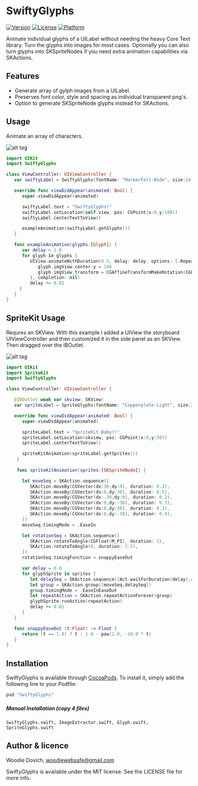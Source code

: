 # SwiftyGlyphs

[![Version](https://img.shields.io/cocoapods/v/SwiftyGlyphs.svg?style=flat)](http://cocoapods.org/pods/SwiftyGlyphs)
[![License](https://img.shields.io/cocoapods/l/SwiftyGlyphs.svg?style=flat)](http://cocoapods.org/pods/SwiftyGlyphs)
[![Platform](https://img.shields.io/cocoapods/p/SwiftyGlyphs.svg?style=flat)](http://cocoapods.org/pods/SwiftyGlyphs)

Animate individual glyphs of a UILabel without needing the heavy Core Text library. Turn the glyphs into images for most cases. Optionally you can also turn glyphs into SKSpriteNodes if you need extra animation capabilities via SKActions. 

## Features
- Generate array of gylph images from a UILabel.
- Preserves font color, style and spacing as individual transparent png's.
- Option to generate SKSpriteNode glyphs instead for SKActions.

## Usage

Animate an array of characters.

![alt tag](https://github.com/snowpunch/SwiftyGlyphs/blob/master/swiftyglyphs.png?raw=true)
```swift
import UIKit
import SwiftyGlyphs

class ViewController: UIViewController {
   var swiftyLabel = SwiftyGlyphs(fontName: "MarkerFelt-Wide", size:24)

   override func viewDidAppear(animated: Bool) {
      super.viewDidAppear(animated)

      swiftyLabel.text = "SwiftyGlyphs!"
      swiftyLabel.setLocation(self.view, pos: CGPoint(x:0,y:100))
      swiftyLabel.centerTextToView()

      exampleAnimation(swiftyLabel.getGlyphs())
   }

   func exampleAnimation(glyphs:[Glyph]) {
      var delay = 1.0
      for glyph in glyphs {
         UIView.animateWithDuration(0.5, delay: delay, options: [.Repeat, .CurveEaseInOut, .Autoreverse], animations: {
            glyph.imgView.center.y = 140
            glyph.imgView.transform = CGAffineTransformMakeRotation(CGFloat(-M_PI))
         }, completion: nil)
         delay += 0.01
     }
   }
}
```

## SpriteKit Usage

Requres an SKView. With this example I added a UIView the storyboard UIViewController and then customized it in the side panel as an SKView. Then dragged over the IBOutlet.

![alt tag](https://github.com/snowpunch/SwiftyGlyphs/blob/master/spriteglyphs.png?raw=true)
```swift
import UIKit
import SpriteKit
import SwiftyGlyphs

class ViewController: UIViewController {

   @IBOutlet weak var skview: SKView!
   var spriteLabel = SpriteGlyphs(fontName: "Copperplate-Light", size:24)

   override func viewDidAppear(animated: Bool) {
      super.viewDidAppear(animated)

      spriteLabel.text = "SpriteKit Baby!!"
      spriteLabel.setLocation(skview, pos: CGPoint(x:0,y:30))
      spriteLabel.centerTextToView()

      spriteKitAnimation(spriteLabel.getSprites())
    }
    
    func spriteKitAnimation(sprites:[SKSpriteNode]) {

      let moveSeq = SKAction.sequence([
         SKAction.moveBy(CGVector(dx:30,dy:0), duration: 0.3),
         SKAction.moveBy(CGVector(dx:0,dy:30), duration: 0.5),
         SKAction.moveBy(CGVector(dx:-30,dy:0), duration: 0.2),
         SKAction.moveBy(CGVector(dx:0,dy:-30), duration: 0.3),
         SKAction.moveBy(CGVector(dx:0,dy:30), duration: 0.3),
         SKAction.moveBy(CGVector(dx:0,dy:-30), duration: 0.4),
      ])
      moveSeq.timingMode = .EaseIn

      let rotationSeq = SKAction.sequence([
         SKAction.rotateToAngle(CGFloat(M_PI), duration: 1),
         SKAction.rotateToAngle(0, duration: 2.3),
      ])
      rotationSeq.timingFunction = snappyEaseOut

      var delay = 0.0
      for glyphSprite in sprites {
         let delaySeq = SKAction.sequence([Act.waitForDuration(delay),rotationSeq])
         let group = SKAction.group([moveSeq,delaySeq])
         group.timingMode = .EaseInEaseOut
         let repeatAction = SKAction.repeatActionForever(group)
         glyphSprite.runAction(repeatAction)
         delay += 0.01
      }
   }

   func snappyEaseOut (t:Float) -> Float {
      return (t == 1.0) ? t : 1.0 - pow(2.0, -10.0 * t)
   }
}
```

## Installation

SwiftyGlyphs is available through [CocoaPods](http://cocoapods.org). To install
it, simply add the following line to your Podfile:

```ruby
pod "SwiftyGlyphs"
```

##### Manual Installation (copy 4 files)

`SwiftyGlyphs.swift, ImageExtractor.swift, Glyph.swift, SpriteGlyphs.swift`

## Author & licence

Woodie Dovich,  woodiewebsafe@gmail.com

SwiftyGlyphs is available under the MIT license. See the LICENSE file for more info.
